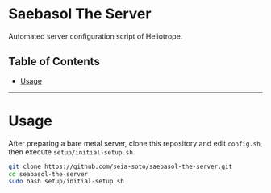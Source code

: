 # Saebasol The Server

Automated server configuration script of Heliotrope.

## Table of Contents

- [Usage](#usage)

----

# Usage

After preparing a bare metal server, clone this repository and edit `config.sh`, then execute `setup/initial-setup.sh`.

```bash
git clone https://github.com/seia-soto/saebasol-the-server.git
cd seabasol-the-server
sudo bash setup/initial-setup.sh
```
